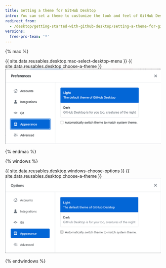 ```yaml
---
title: Setting a theme for GitHub Desktop
intro: You can set a theme to customize the look and feel of GitHub Desktop.
redirect_from:
  - /desktop/getting-started-with-github-desktop/setting-a-theme-for-github-desktop
versions:
  free-pro-team: '*'
---
```


{% mac %}

{{ site.data.reusables.desktop.mac-select-desktop-menu }}
{{ site.data.reusables.desktop.choose-a-theme }}
  ![The theme options on the Appearance tab for Mac](/assets/images/help/desktop/mac-appearance-tab-themes.png)

{% endmac %}

{% windows %}

{{ site.data.reusables.desktop.windows-choose-options }}
{{ site.data.reusables.desktop.choose-a-theme }}
  ![The theme options on the Appearance tab for Windows](/assets/images/help/desktop/windows-appearance-tab-themes.png)

{% endwindows %}
